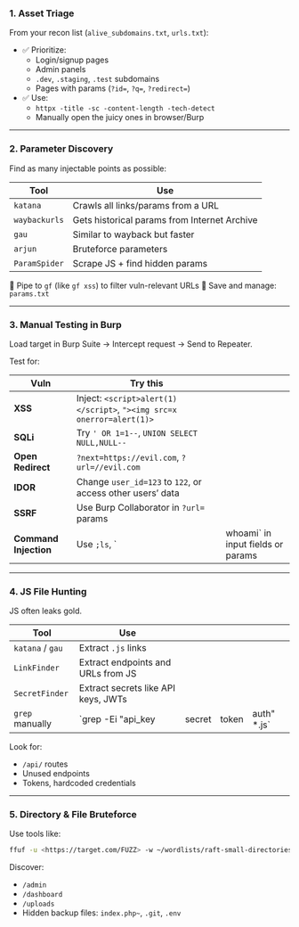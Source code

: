 ### **1. Asset Triage**

From your recon list (`alive_subdomains.txt`, `urls.txt`):

- ✅ Prioritize:
    - Login/signup pages
    - Admin panels
    - `.dev`, `.staging`, `.test` subdomains
    - Pages with params (`?id=`, `?q=`, `?redirect=`)
- ✅ Use:
    - `httpx -title -sc -content-length -tech-detect`
    - Manually open the juicy ones in browser/Burp

---

###  **2. Parameter Discovery**

Find as many injectable points as possible:

| Tool | Use |
| --- | --- |
| `katana` | Crawls all links/params from a URL |
| `waybackurls` | Gets historical params from Internet Archive |
| `gau` | Similar to wayback but faster |
| `arjun` | Bruteforce parameters |
| `ParamSpider` | Scrape JS + find hidden params |

🔹 Pipe to `gf` (like `gf xss`) to filter vuln-relevant URLs
🔹 Save and manage: `params.txt`

---

###  **3. Manual Testing in Burp**

Load target in Burp Suite → Intercept request → Send to Repeater.

Test for:

| Vuln | Try this |  |
| --- | --- | --- |
| **XSS** | Inject: `<script>alert(1)</script>`, `"><img src=x onerror=alert(1)>` |  |
| **SQLi** | Try `' OR 1=1--`, `UNION SELECT NULL,NULL--` |  |
| **Open Redirect** | `?next=https://evil.com`, `?url=//evil.com` |  |
| **IDOR** | Change `user_id=123` to `122`, or access other users’ data |  |
| **SSRF** | Use Burp Collaborator in `?url=` params |  |
| **Command Injection** | Use `;ls`, \` | whoami\` in input fields or params |

---

###  **4. JS File Hunting**

JS often leaks gold.

| Tool | Use |  |  |  |
| --- | --- | --- | --- | --- |
| `katana` / `gau` | Extract `.js` links |  |  |  |
| `LinkFinder` | Extract endpoints and URLs from JS |  |  |  |
| `SecretFinder` | Extract secrets like API keys, JWTs |  |  |  |
| `grep` manually | \`grep -Ei "api\_key | secret | token | auth" \*.js\` |

 Look for:

- `/api/` routes
- Unused endpoints
- Tokens, hardcoded credentials

---

###  **5. Directory & File Bruteforce**

Use tools like:

```bash
ffuf -u <https://target.com/FUZZ> -w ~/wordlists/raft-small-directories.txt -mc 200

```

Discover:

- `/admin`
- `/dashboard`
- `/uploads`
- Hidden backup files: `index.php~`, `.git`, `.env`